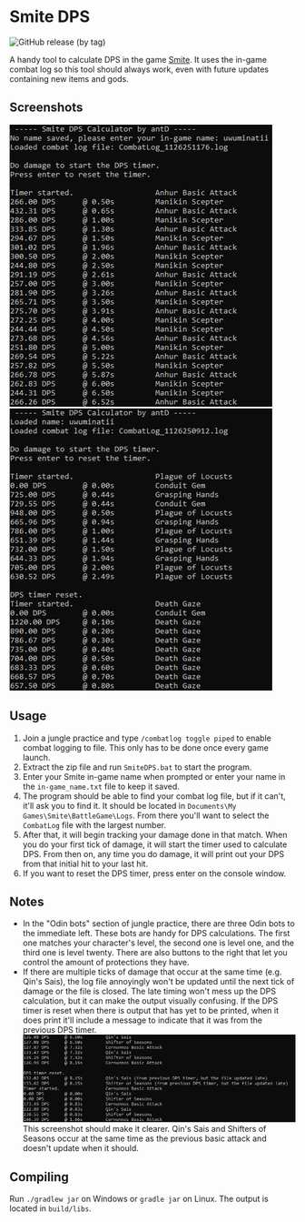# Smite DPS

![GitHub release (by tag)](https://img.shields.io/github/downloads/antD97/SmiteDPS/v1.1/total)

A handy tool to calculate DPS in the game [Smite](https://smitegame.com/). It uses the in-game
combat log so this tool should always work, even with future updates containing new items and gods.

## Screenshots

![Screenshot 1](pics/screenshot1.png) ![Screenshot 2](pics/screenshot2.png)

## Usage

1. Join a jungle practice and type `/combatlog toggle piped` to enable combat logging to file. This
   only has to be done once every game launch.
2. Extract the zip file and run `SmiteDPS.bat` to start the program.
3. Enter your Smite in-game name when prompted or enter your name in the `in-game_name.txt` file to
   keep it saved.
4. The program should be able to find your combat log file, but if it can't, it'll ask you to find
   it. It should be located in `Documents\My Games\Smite\BattleGame\Logs`. From there you'll want to
   select the `CombatLog` file with the largest number.
5. After that, it will begin tracking your damage done in that match. When you do your first tick of
   damage, it will start the timer used to calculate DPS. From then on, any time you do damage, it
   will print out your DPS from that initial hit to your last hit.
6. If you want to reset the DPS timer, press enter on the console window.

## Notes

- In the "Odin bots" section of jungle practice, there are three Odin bots to the immediate left.
  These bots are handy for DPS calculations. The first one matches your character's level, the
  second one is level one, and the third one is level twenty. There are also buttons to the right
  that let you control the amount of protections they have.
- If there are multiple ticks of damage that occur at the same time (e.g. Qin's Sais), the log file
  annoyingly won't be updated until the next tick of damage or the file is closed. The late timing
  won't mess up the DPS calculation, but it can make the output visually confusing. If the DPS timer
  is reset when there is output that has yet to be printed, when it does print it'll include a
  message to indicate that it was from the previous DPS timer.  
  ![Screenshot 3](pics/screenshot3.png)  
  This screenshot should make it clearer. Qin's Sais and Shifters of Seasons occur at the same time
  as the previous basic attack and doesn't update when it should.

## Compiling

Run `./gradlew jar` on Windows or `gradle jar` on Linux. The output is located in `build/libs`.
